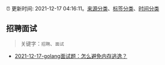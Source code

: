 :alarm_clock: 更新时间: 2021-12-17 04:16:11。[来源分类](../README.md)、[标签分类](../TAGS.md)、[时间分类](../TIMELINE.md)

## 招聘面试


> 关键字：`招聘`、`面试`



- [2021-12-17-golang面试题：怎么避免内存逃逸？](https://toutiao.io/k/5yvfc9w) 